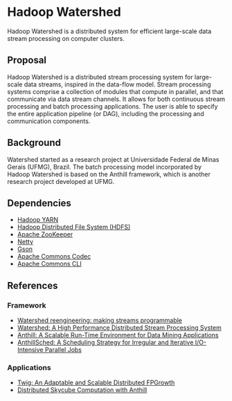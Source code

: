 Hadoop Watershed
================

Hadoop Watershed is a distributed system for efficient large-scale data stream processing on computer clusters.

## Proposal

Hadoop Watershed is a distributed stream processing system for large-scale data streams, inspired in the data-flow model.
Stream processing systems comprise a collection of modules that compute in parallel, and that communicate via data stream channels.
It allows for both continuous stream processing and batch processing applications.
The user is able to specify the entire application pipeline (or DAG), including the processing and communication components.

## Background

Watershed started as a research project at Universidade Federal de Minas Gerais (UFMG), Brazil.
The batch processing model incorporated by Hadoop Watershed is based on the Anthill framework, which is another research project developed at UFMG.

## Dependencies

* [Hadoop YARN](http://hadoop.apache.org/)
* [Hadoop Distributed File System (HDFS)](http://hadoop.apache.org/) 
* [Apache ZooKeeper](http://zookeeper.apache.org/)
* [Netty](http://netty.io/)
* [Gson](https://code.google.com/p/google-gson/)
* [Apache Commons Codec](http://commons.apache.org/proper/commons-codec/)
* [Apache Commons CLI](http://commons.apache.org/proper/commons-cli/)

## References
### Framework
- [Watershed reengineering: making streams programmable](http://homepages.dcc.ufmg.br/~rcor/wpba14.pdf)
- [Watershed: A High Performance Distributed Stream Processing System](https://14b121fd-a-62cb3a1a-s-sites.googlegroups.com/site/rsilvaoliveira/home/2011-SBAC_PAD-watershed.pdf?attachauth=ANoY7crlFZFt2eyV6ER6ENyFNhlnaQ1mtA_wP660LrjkOF2CKBpzwtrL3o6VL8k510nb3f3MuzuEClRe0IlPVGK4wh0CgsAbXvf4rz7rGssUUK4fnNwcWwD7LtzsLvpGiH03WLKce1EjUoJdnWgYG2nZW31G9DQ8fCkzqaEQjQPsobfONPrrQ0ihT4c-pCNGMpuloHVhm5UCPRf5K-qcHq6sYKSE8n6GtDF4ICHxQDmogEcJ1WPIbjo%3D&attredirects=0)
- [Anthill: A Scalable Run-Time Environment for Data Mining Applications](http://homepages.dcc.ufmg.br/~dorgival/artigos/sbac2005.pdf)
- [AnthillSched: A Scheduling Strategy for Irregular and Iterative I/O-Intensive Parallel Jobs](http://homepages.dcc.ufmg.br/~pcalais/papers/JSSPP.pdf)

### Applications
- [Twig: An Adaptable and Scalable Distributed FPGrowth](http://homepages.dcc.ufmg.br/~rcor/ipdps15.pdf)
- [Distributed Skycube Computation with Anthill](http://homepages.dcc.ufmg.br/~lcerf/publications/articles/Distributed%20Skycube%20Computation%20with%20Anthill.pdf)

